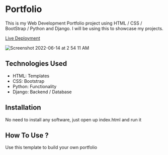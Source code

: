# Portfolio

This is my Web Development Portfolio project using HTML / CSS / BootStrap / Python and Django. I will be using this to showcase my projects.

[Live Deployment](https://portfolio-horatio.herokuapp.com/)

![Screenshot 2022-06-14 at 2 54 11 AM](https://user-images.githubusercontent.com/78431899/173448277-c72894e7-db65-48fa-b236-0d82dcce0ed0.png)

## Technologies Used
- HTML: Templates
- CSS: Bootstrap
- Python: Functionality
- Django: Backend / Database

## Installation
No need to install any software, just open up index.html and run it




## How To Use ?
Use this template to build your own portfolio
